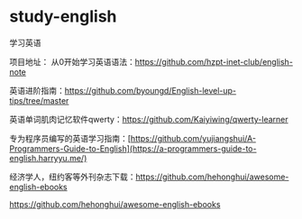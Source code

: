 # study-english
学习英语


项目地址：
从0开始学习英语语法：https://github.com/hzpt-inet-club/english-note

英语进阶指南：https://github.com/byoungd/English-level-up-tips/tree/master

英语单词肌肉记忆软件qwerty：https://github.com/Kaiyiwing/qwerty-learner

专为程序员编写的英语学习指南：[https://github.com/yujiangshui/A-Programmers-Guide-to-English](https://a-programmers-guide-to-english.harryyu.me/)

经济学人，纽约客等外刊杂志下载：https://github.com/hehonghui/awesome-english-ebooks

https://github.com/hehonghui/awesome-english-ebooks

